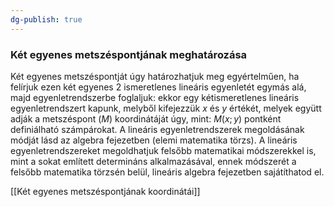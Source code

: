 ```yaml
---
dg-publish: true
---
```

### Két egyenes metszéspontjának meghatározása

Két egyenes metszéspontját úgy határozhatjuk meg egyértelműen, ha felírjuk ezen két egyenes $2$ ismeretlenes lineáris egyenletét egymás alá, majd egyenletrendszerbe foglaljuk: ekkor egy kétismeretlenes lineáris egyenletrendszert kapunk, melyből kifejezzük $x$ és $y$ értékét, melyek együtt adják a metszéspont ($M$) koordinátáját úgy, mint: $M(x; y)$ pontként definiálható számpárokat. A lineáris egyenletrendszerek megoldásának módját lásd az algebra fejezetben (elemi matematika törzs). A lineáris egyenletrendszereket megoldhatjuk felsőbb matematikai módszerekkel is, mint a sokat említett determináns alkalmazásával, ennek módszerét a felsőbb matematika törzsén belül, lineáris algebra fejezetben sajátíthatod el.


[[Két egyenes metszéspontjának koordinátái]]